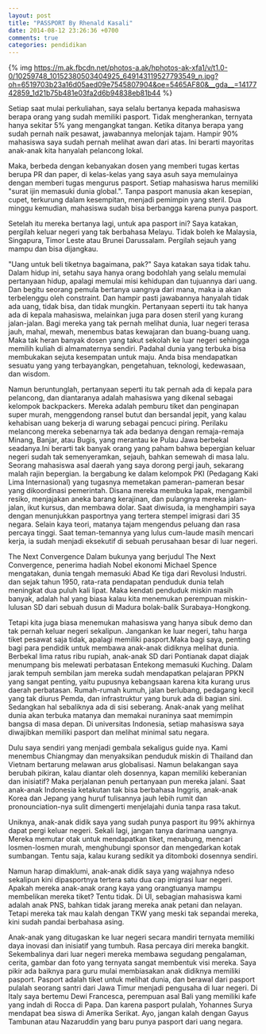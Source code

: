 ```yaml
---
layout: post
title: "PASSPORT By Rhenald Kasali"
date: 2014-08-12 23:26:36 +0700
comments: true
categories: pendidikan 
---
```


{% img https://m.ak.fbcdn.net/photos-a.ak/hphotos-ak-xfa1/v/t1.0-0/10259748_10152380503404925_649143119527793549_n.jpg?oh=6519703b23a16d05aed09e7545807904&oe=5465AF80&__gda__=1417742859_1d21b75b481e03fa2d6b94838eb81b44 %}

Setiap saat mulai perkuliahan, saya selalu bertanya kepada mahasiswa berapa orang yang sudah memiliki pasport. Tidak mengherankan, ternyata hanya sekitar 5% yang mengangkat tangan. Ketika ditanya berapa yang sudah pernah naik pesawat, jawabannya melonjak tajam. Hampir 90% mahasiswa saya sudah pernah melihat awan dari atas. Ini berarti mayoritas anak-anak kita hanyalah pelancong lokal.

Maka, berbeda dengan kebanyakan dosen yang memberi tugas kertas berupa PR dan paper, di kelas-kelas yang saya asuh saya memulainya dengan memberi tugas mengurus pasport. Setiap mahasiswa harus memiliki "surat ijin memasuki dunia global.". Tanpa pasport manusia akan kesepian, cupet, terkurung dalam kesempitan, menjadi pemimpin yang steril. Dua minggu kemudian, mahasiswa sudah bisa berbangga karena punya pasport.

Setelah itu mereka bertanya lagi, untuk apa pasport ini? Saya katakan, pergilah keluar negeri yang tak berbahasa Melayu. Tidak boleh ke Malaysia, Singapura, Timor Leste atau Brunei Darussalam. Pergilah sejauh yang mampu dan bisa dijangkau.

"Uang untuk beli tiketnya bagaimana, pak?"
Saya katakan saya tidak tahu. Dalam hidup ini, setahu saya hanya orang bodohlah yang selalu memulai pertanyaan hidup, apalagi memulai misi kehidupan dan tujuannya dari uang. Dan begitu seorang pemula bertanya uangnya dari mana, maka ia akan terbelenggu oleh constraint. Dan hampir pasti jawabannya hanyalah tidak ada uang, tidak bisa, dan tidak mungkin.
Pertanyaan seperti itu tak hanya ada di kepala mahasiswa, melainkan juga para dosen steril yang kurang jalan-jalan. Bagi mereka yang tak pernah melihat dunia, luar negeri terasa jauh, mahal, mewah, menembus batas kewajaran dan buang-buang uang. Maka tak heran banyak dosen yang takut sekolah ke luar negeri sehingga memilih kuliah di almamaternya sendiri. Padahal dunia yang terbuka bisa membukakan sejuta kesempatan untuk maju. Anda bisa mendapatkan sesuatu yang yang terbayangkan, pengetahuan, teknologi, kedewasaan, dan wisdom.

Namun beruntunglah, pertanyaan seperti itu tak pernah ada di kepala para pelancong, dan diantaranya adalah mahasiswa yang dikenal sebagai kelompok backpackers. Mereka adalah pemburu tiket dan penginapan super murah, menggendong ransel butut dan bersandal jepit, yang kalau kehabisan uang bekerja di warung sebagai pencuci piring. Perilaku melancong mereka sebenarnya tak ada bedanya dengan remaja-remaja Minang, Banjar, atau Bugis, yang merantau ke Pulau Jawa berbekal seadanya.Ini berarti tak banyak orang yang paham bahwa bepergian keluar negeri sudah tak semenyeramkan, sejauh, bahkan semewah di masa lalu.
Seorang mahasiswa asal daerah yang saya dorong pergi jauh, sekarang malah rajin bepergian. Ia bergabung ke dalam kelompok PKI (Pedagang Kaki Lima Internasional) yang tugasnya memetakan pameran-pameran besar yang dikoordinasi pemerintah. Disana mereka membuka lapak, mengambil resiko, menjajakan aneka barang kerajinan, dan pulangnya mereka jalan-jalan, ikut kursus, dan membawa dolar. Saat diwisuda, ia menghampiri saya dengan menunjukkan pasportnya yang tertera stempel imigrasi dari 35 negara. Selain kaya teori, matanya tajam mengendus peluang dan rasa percaya tinggi. Saat teman-temannya yang lulus cum-laude masih mencari kerja, ia sudah menjadi eksekutif di sebuah perusahaan besar di luar negeri.

The Next Convergence
Dalam bukunya yang berjudul The Next Convergence, penerima hadiah Nobel ekonomi Michael Spence mengatakan, dunia tengah memasuki Abad Ke tiga dari Revolusi Industri. dan sejak tahun 1950, rata-rata pendapatan penduduk dunia telah meningkat dua puluh kali lipat. Maka kendati penduduk miskin masih banyak, adalah hal yang biasa kalau kita menemukan perempuan miskin-lulusan SD dari sebuah dusun di Madura bolak-balik Surabaya-Hongkong.

Tetapi kita juga biasa menemukan mahasiswa yang hanya sibuk demo dan tak pernah keluar negeri sekalipun. Jangankan ke luar negeri, tahu harga tiket pesawat saja tidak, apalagi memiliki pasport.Maka bagi saya, penting bagi para pendidik untuk membawa anak-anak didiknya melihat dunia. Berbekal lima ratus ribu rupiah, anak-anak SD dari Pontianak dapat diajak menumpang bis melewati perbatasan Entekong memasuki Kuching. Dalam jarak tempuh sembilan jam mereka sudah mendapatkan pelajaran PPKN yang sangat penting, yaitu pupusnya kebangsaan karena kita kurang urus daerah perbatasan. Rumah-rumah kumuh, jalan berlubang, pedagang kecil yang tak diurus Pemda, dan infrastruktur yang buruk ada di bagian sini. Sedangkan hal sebaliknya ada di sisi seberang. Anak-anak yang melihat dunia akan terbuka matanya dan memakai nuraninya saat memimpin bangsa di masa depan. Di universitas Indonesia, setiap mahasiswa saya diwajibkan memiliki pasport dan melihat minimal satu negara.

Dulu saya sendiri yang menjadi gembala sekaligus guide nya. Kami menembus Chiangmay dan menyaksikan penduduk miskin di Thailand dan Vietnam bertarung melawan arus globalisasi. Namun belakangan saya berubah pikiran, kalau diantar oleh dosennya, kapan memiliki keberanian dan inisiatif? Maka perjalanan penuh pertanyaan pun mereka jalani. Saat anak-anak Indonesia ketakutan tak bisa berbahasa Inggris, anak-anak Korea dan Jepang yang huruf tulisannya jauh lebih rumit dan pronounciation-nya sulit dimengerti menjelajahi dunia tanpa rasa takut.

Uniknya, anak-anak didik saya yang sudah punya pasport itu 99% akhirnya dapat pergi keluar negeri. Sekali lagi, jangan tanya darimana uangnya. Mereka memutar otak untuk mendapatkan tiket, menabung, mencari losmen-losmen murah, menghubungi sponsor dan mengedarkan kotak sumbangan. Tentu saja, kalau kurang sedikit ya ditomboki dosennya sendiri.

Namun harap dimaklumi, anak-anak didik saya yang wajahnya ndeso sekalipun kini dipasportnya tertera satu dua cap imigrasi luar negeri. Apakah mereka anak-anak orang kaya yang orangtuanya mampu membelikan mereka tiket? Tentu tidak. Di UI, sebagian mahasiswa kami adalah anak PNS, bahkan tidak jarang mereka anak petani dan nelayan. Tetapi mereka tak mau kalah dengan TKW yang meski tak sepandai mereka, kini sudah pandai berbahasa asing.

Anak-anak yang ditugaskan ke luar negeri secara mandiri ternyata memiliki daya inovasi dan inisiatif yang tumbuh. Rasa percaya diri mereka bangkit. Sekembalinya dari luar negeri mereka membawa segudang pengalaman, cerita, gambar dan foto yang ternyata sangat membentuk visi mereka.
Saya pikir ada baiknya para guru mulai membiasakan anak didiknya memiliki pasport. Pasport adalah tiket untuk melihat dunia, dan berawal dari pasport pulalah seorang santri dari Jawa Timur menjadi pengusaha di luar negeri. Di Italy saya bertemu Dewi Francesca, perempuan asal Bali yang memiliki kafe yang indah di Rocca di Papa. Dan karena pasport pulalah, Yohannes Surya mendapat bea siswa di Amerika Serikat. Ayo, jangan kalah dengan Gayus Tambunan atau Nazaruddin yang baru punya pasport dari uang negara.